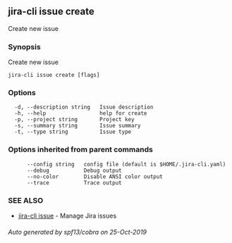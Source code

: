## jira-cli issue create

Create new issue

### Synopsis

Create new issue

```
jira-cli issue create [flags]
```

### Options

```
  -d, --description string   Issue description
  -h, --help                 help for create
  -p, --project string       Project key
  -s, --summary string       Issue summary
  -t, --type string          Issue type
```

### Options inherited from parent commands

```
      --config string   config file (default is $HOME/.jira-cli.yaml)
      --debug           Debug output
      --no-color        Disable ANSI color output
      --trace           Trace output
```

### SEE ALSO

* [jira-cli issue](jira-cli_issue.md)	 - Manage Jira issues

###### Auto generated by spf13/cobra on 25-Oct-2019
